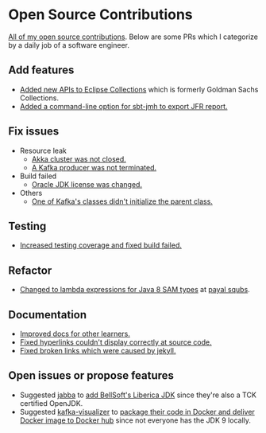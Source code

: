 # Open Source Contributions

[All of my open source contributions](https://git.io/JtAhh). Below are some PRs which I categorize by a daily job of a software engineer.  

## Add features
* [Added new APIs to Eclipse Collections](https://github.com/eclipse/eclipse-collections/pull/754) which is formerly Goldman Sachs Collections.
* [Added a command-line option for sbt-jmh to export JFR report.](https://github.com/ktoso/sbt-jmh/pull/120)

## Fix issues

* Resource leak
    * [Akka cluster was not closed.](https://github.com/akka/akka-persistence-cassandra/pull/380)
    * [A Kafka producer was not terminated.](https://github.com/cakesolutions/scala-kafka-client/pull/137)
* Build failed
    * [Oracle JDK license was changed.](https://github.com/azakordonets/fabricator/pull/34)
* Others 
    * [One of Kafka's classes didn't initialize the parent class.](https://github.com/apache/kafka/pull/4859)
  
## Testing

* [Increased testing coverage and fixed build failed.](https://github.com/azhur/kafka-serde-scala/pull/104)

## Refactor

* [Changed to lambda expressions for Java 8 SAM types](https://github.com/paypal/squbs/pull/660) at [payal squbs](https://github.com/paypal/squbs).

## Documentation

* [Improved docs for other learners.](https://github.com/weihsiu/reactive-streams/pull/2)
* [Fixed hyperlinks couldn't display correctly at source code.](https://github.com/lomigmegard/akka-http-cors/pull/15)
* [Fixed broken links which were caused by jekyll.](https://github.com/scala/docs.scala-lang/pull/851)
    
## Open issues or propose features

* Suggested [jabba](https://github.com/shyiko/jabba) to [add BellSoft's Liberica JDK](https://github.com/shyiko/jabba/issues/433) since they're also a TCK certified OpenJDK.
* Suggested [kafka-visualizer](https://github.com/manasb-uoe/kafka-visualizer) to [package their code in Docker and deliver Docker image to Docker hub](https://github.com/manasb-uoe/kafka-visualizer/issues/3) since not everyone has the JDK 9 locally.
